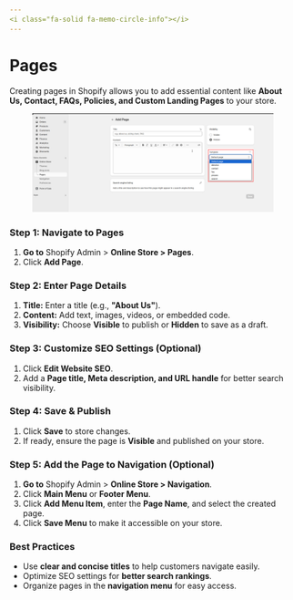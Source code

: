 ```yaml
---
<i class="fa-solid fa-memo-circle-info"></i>
---
```


# Pages

Creating pages in Shopify allows you to add essential content like **About Us, Contact, FAQs, Policies, and Custom Landing Pages** to your store.

<figure><img src="../.gitbook/assets/pages.jpg" alt=""><figcaption></figcaption></figure>

### **Step 1: Navigate to Pages**

1. **Go to** Shopify Admin > **Online Store > Pages**.
2. Click **Add Page**.

### **Step 2: Enter Page Details**

1. **Title:** Enter a title (e.g., **"About Us"**).
2. **Content:** Add text, images, videos, or embedded code.
3. **Visibility:** Choose **Visible** to publish or **Hidden** to save as a draft.

### **Step 3: Customize SEO Settings (Optional)**

1. Click **Edit Website SEO**.
2. Add a **Page title, Meta description, and URL handle** for better search visibility.

### **Step 4: Save & Publish**

1. Click **Save** to store changes.
2. If ready, ensure the page is **Visible** and published on your store.

### **Step 5: Add the Page to Navigation (Optional)**

1. **Go to** Shopify Admin > **Online Store > Navigation**.
2. Click **Main Menu** or **Footer Menu**.
3. Click **Add Menu Item**, enter the **Page Name**, and select the created page.
4. Click **Save Menu** to make it accessible on your store.

### **Best Practices**

* Use **clear and concise titles** to help customers navigate easily.
* Optimize SEO settings for **better search rankings**.
* Organize pages in the **navigation menu** for easy access.
